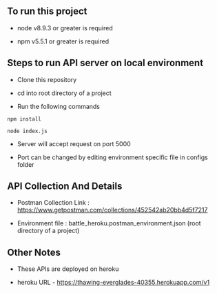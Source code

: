## To run this project 

- node v8.9.3 or greater is required 

- npm v5.5.1 or greater is required 


## Steps to run API server on local environment

- Clone this repository

- cd into root directory of a project

- Run the following commands

```no-highlight 
npm install
```

```no-highlight 
node index.js
```

- Server will accept request on port 5000

- Port can be changed by editing environment specific file in configs folder


## API Collection And Details

- Postman Collection Link : https://www.getpostman.com/collections/452542ab20bb4d5f7217

- Environment file : battle_heroku.postman_environment.json (root directory of a project)


## Other Notes

- These APIs are deployed on heroku

- heroku URL - https://thawing-everglades-40355.herokuapp.com/v1
